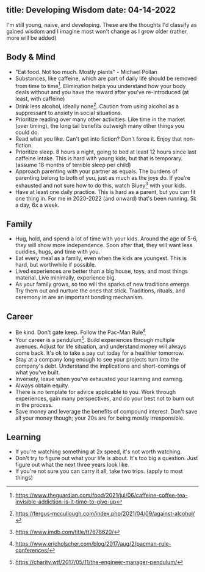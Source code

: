 title: Developing Wisdom
date: 04-14-2022
---

I'm still young, naive, and developing. These are the thoughts I'd classify as
gained wisdom and I imagine most won't change as I grow older (rather, more will
be added)


## Body & Mind

* "Eat food. Not too much. Mostly plants" - Michael Pollan
* Substances, like caffeine, which are part of daily life should be removed from
  time to time[^2]. Elimination helps you understand how your body deals without 
  and you have the reward after you've re-introduced (at least, with caffeine)
* Drink less alcohol, ideally none[^1]. Caution from using alcohol as a
  suppressant to anxiety in social situations.
* Prioritize reading over many other activities. Like time in the market (over
  timing), the long tail benefits outweigh many other things you could do.
* Read what you like. Can't get into fiction? Don't force it. Enjoy that
  non-fiction.
* Prioritize sleep. 8 hours a night, going to bed at least 12 hours since last caffeine
  intake. This is hard with young kids, but that is temporary. (assume 18
  months of terrible sleep per child)
* Approach parenting with your partner as equals. The burdens of parenting
  belong to both of you, just as much as the joys do. If you're exhausted and not
  sure how to do this, watch Bluey[^5] with your kids.
* Have at least one daily practice. This is hard as a parent, but you can fit one thing in. For me in 2020-2022 (and onward) that's been running. 5k a day, 6x a week.

## Family

* Hug, hold, and spend a lot of time with your kids. Around the age of 5-6, they
  will show more independence. Soon after that, they will want less cuddles,
  hugs, and time with you.
* Eat every meal as a family, even when the kids are youngest. This is hard, but
  worthwhile if possible.
* Lived experiences are better than a big house, toys, and most things material.
  Live minimally, experience big.
* As your family grows, so too will the sparks of new traditions emerge. Try them out and nurture the ones that stick. Traditions, rituals, and ceremony in are an important bonding mechanism.

## Career

* Be kind. Don't gate keep. Follow the Pac-Man Rule[^4]
* Your career is a pendulum[^3]. Build experiences through multiple avenues.
  Adjust for life situation, and understand money will always come back. It's ok
  to take a pay cut today for a healthier tomorrow.
* Stay at a company long enough to see your projects turn into the company's
  debt. Understand the implications and short-comings of what you've built.
* Inversely, leave when you've exhausted your learning and earning.
* Always obtain equity.
* There is no template for advice applicable to you. Work through experiences,
  gain many perspectives, and do your best not to burn out in the process.
* Save money and leverage the benefits of compound interest. Don't save all your
  money though; your 20s are for being mostly irresponsible.

## Learning

* If you're watching something at 2x speed, it's not worth watching.
* Don't try to figure out what your life is about. It's too big a question. Just
  figure out what the next three years look like.
* If you're not sure you can carry it all, take two trips. (apply to most things)

[^1]: https://fergus-mccullough.com/index.php/2021/04/09/against-alcohol/
[^2]: https://www.theguardian.com/food/2021/jul/06/caffeine-coffee-tea-invisible-addiction-is-it-time-to-give-up
[^3]: https://charity.wtf/2017/05/11/the-engineer-manager-pendulum/
[^4]: https://www.ericholscher.com/blog/2017/aug/2/pacman-rule-conferences/
[^5]: https://www.imdb.com/title/tt7678620/
